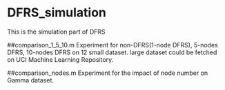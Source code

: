 # DFRS_simulation
This is the simulation part of DFRS

##comparison_1_5_10.m 
Experiment for non-DFRS(1-node DFRS), 5-nodes DFRS, 10-nodes DFRS on 12 small dataset.
large dataset could be fetched on UCI Machine Learning Repository.

##comparison_nodes.m
Experiment for the impact of node number on Gamma dataset.